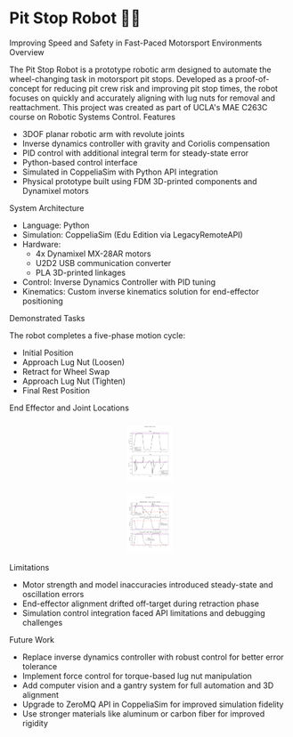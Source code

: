 # Pit Stop Robot 🚗🤖

Improving Speed and Safety in Fast-Paced Motorsport Environments
Overview

The Pit Stop Robot is a prototype robotic arm designed to automate the wheel-changing task in motorsport pit stops. Developed as a proof-of-concept for reducing pit crew risk and improving pit stop times, the robot focuses on quickly and accurately aligning with lug nuts for removal and reattachment. This project was created as part of UCLA's MAE C263C course on Robotic Systems Control.
Features

- 3DOF planar robotic arm with revolute joints
- Inverse dynamics controller with gravity and Coriolis compensation
- PID control with additional integral term for steady-state error
- Python-based control interface
- Simulated in CoppeliaSim with Python API integration
- Physical prototype built using FDM 3D-printed components and Dynamixel motors

System Architecture

- Language: Python
- Simulation: CoppeliaSim (Edu Edition via LegacyRemoteAPI)
- Hardware:
  - 4x Dynamixel MX-28AR motors
  - U2D2 USB communication converter
  - PLA 3D-printed linkages
- Control: Inverse Dynamics Controller with PID tuning
- Kinematics: Custom inverse kinematics solution for end-effector positioning

Demonstrated Tasks

The robot completes a five-phase motion cycle:
- Initial Position
- Approach Lug Nut (Loosen)
- Retract for Wheel Swap
- Approach Lug Nut (Tighten)
- Final Rest Position

End Effector and Joint Locations

<h3 align="center"><img src="src/end effector positions.png" alt="End Effector Location" height="100px"></h3>
<h3 align="center"><img src="src/joint angles.png" alt="Joint Position" height="100px"></h3>

Limitations

- Motor strength and model inaccuracies introduced steady-state and oscillation errors
- End-effector alignment drifted off-target during retraction phase
- Simulation control integration faced API limitations and debugging challenges

Future Work

- Replace inverse dynamics controller with robust control for better error tolerance
- Implement force control for torque-based lug nut manipulation
- Add computer vision and a gantry system for full automation and 3D alignment
- Upgrade to ZeroMQ API in CoppeliaSim for improved simulation fidelity
- Use stronger materials like aluminum or carbon fiber for improved rigidity
